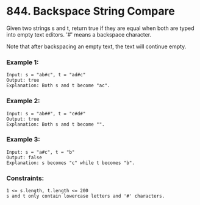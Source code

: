 # 844. Backspace String Compare
Given two strings s and t, return true if they are equal when both are typed into empty text editors. '#' means a backspace character.

Note that after backspacing an empty text, the text will continue empty.
### Example 1:
```
Input: s = "ab#c", t = "ad#c"
Output: true
Explanation: Both s and t become "ac".
```
### Example 2:
```
Input: s = "ab##", t = "c#d#"
Output: true
Explanation: Both s and t become "".
```
### Example 3:
```
Input: s = "a#c", t = "b"
Output: false
Explanation: s becomes "c" while t becomes "b".
```
### Constraints:
```
1 <= s.length, t.length <= 200
s and t only contain lowercase letters and '#' characters.
```